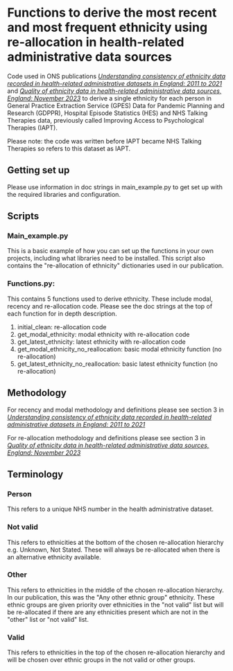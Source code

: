 # Functions to derive the most recent and most frequent ethnicity using re-allocation in health-related administrative data sources
Code used in ONS publications [_Understanding consistency of ethnicity data recorded in health-related administrative datasets in England: 2011 to 2021_](https://www.ons.gov.uk/peoplepopulationandcommunity/healthandsocialcare/healthinequalities/articles/understandingconsistencyofethnicitydatarecordedinhealthrelatedadministrativedatasetsinengland2011to2021/2023-01-16) and [_Quality of ethnicity data in health-related administrative data sources, England: November 2023_](https://www.ons.gov.uk/peoplepopulationandcommunity/healthandsocialcare/healthinequalities/articles/understandingconsistencyofethnicitydatarecordedinhealthrelatedadministrativedatasetsinengland2011to2021/latest) to derive a single ethnicity for each person in General Practice Extraction Service (GPES) Data for Pandemic Planning and Research (GDPPR), Hospital Episode Statistics (HES) and NHS Talking Therapies data, previously called Improving Access to Psychological Therapies (IAPT).

Please note: the code was written before IAPT became NHS Talking Therapies so refers to this dataset as IAPT.

## Getting set up
Please use information in doc strings in main_example.py to get set up with the required libraries and configuration.

## Scripts
### Main_example.py
This is a basic example of how you can set up the functions in your own projects, including what libraries need to be installed. This script also contains the "re-allocation of ethnicity" dictionaries used in our publication.

### Functions.py: 
This contains 5 functions used to derive ethnicity. These include modal, recency and re-allocation code. Please see the doc strings at the top of each function for in depth description.
1. initial_clean: re-allocation code
2. get_modal_ethnicity: modal ethnicity with re-allocation code
3. get_latest_ethnicity: latest ethnicity with re-allocation code
4. get_modal_ethnicity_no_reallocation: basic modal ethnicity function (no re-allocation)
5. get_latest_ethnicity_no_reallocation: basic latest ethnicity function (no re-allocation)

## Methodology
For recency and modal methodology and definitions please see section 3 in [_Understanding consistency of ethnicity data recorded in health-related administrative datasets in England: 2011 to 2021_](https://www.ons.gov.uk/peoplepopulationandcommunity/healthandsocialcare/healthinequalities/articles/understandingconsistencyofethnicitydatarecordedinhealthrelatedadministrativedatasetsinengland2011to2021/2023-01-16)

For re-allocation methodology and definitions please see section 3 in [_Quality of ethnicity data in health-related administrative data sources, England: November 2023_](https://www.ons.gov.uk/peoplepopulationandcommunity/healthandsocialcare/healthinequalities/articles/understandingconsistencyofethnicitydatarecordedinhealthrelatedadministrativedatasetsinengland2011to2021/latest)

## Terminology
### Person
This refers to a unique NHS number in the health administrative dataset.
### Not valid
This refers to ethnicities at the bottom of the chosen re-allocation hierarchy e.g. Unknown, Not Stated. These will always be re-allocated when there is an alternative ethnicity available.
### Other
This refers to ethnicities in the middle of the chosen re-allocation hierarchy. In our publication, this was the "Any other ethnic group" ethnicity. These ethnic groups are given priority over ethnicities in the "not valid" list but will be re-allocated if there are any ethnicities present which are not in the "other" list or "not valid" list.
### Valid
 This refers to ethnicities in the top of the chosen re-allocation hierarchy and will be chosen over ethnic groups in the not valid or other groups.